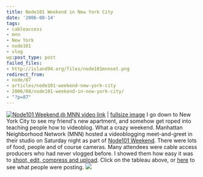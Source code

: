 ```yaml
---
title: Node101 Weekend in New York City
date: '2006-08-14'
tags:
- cableaccess
- mnn
- New York
- node101
- vlog
wp:post_type: post
failed_files:
- http://island94.org/files/node101mnnset.png
redirect_from:
- node/87
- articles/node101-weekend-new-york-city
- 2006/08/node101-weekend-in-new-york-city/
- "?p=87"
---
```


  [ ![Node101 Weekend @ MNN](http://static.flickr.com/68/215234231_6fefc7fcbb.jpg) ](https://web.archive.org/web/20070308074255/http://node101mnn.blip.tv:80/) [video link](https://web.archive.org/web/20070308074255/http://node101mnn.blip.tv:80/) | [fullsize image](http://www.flickr.com/photos/bensheldon/215234231)
I go down to New York City to see my friend's new apartment, and somehow get roped into teaching people how to videoblog. What a crazy weekend. Manhattan Neighborhood Network (MNN) hosted a videoblogging meet-and-greet in their studio on Saturday night as part of [Node101 Weekend](http://node101.org). There were lots of food, people and of course cameras. Many attendees were cable access producers who had never vlogged before. I showed them how easy it was to [shoot, edit, compress and upload](http://freevlog.org). Click on the tableau above, or [here](https://web.archive.org/web/20070308074255/http://node101mnn.blip.tv:80/) to see what people were posting.
  [ ![](2006-08-14-Node101-Weekend-in-New-York-City/node101mnnset.png) ](http://www.flickr.com/photos/bensheldon/sets/72157594236692564/)
